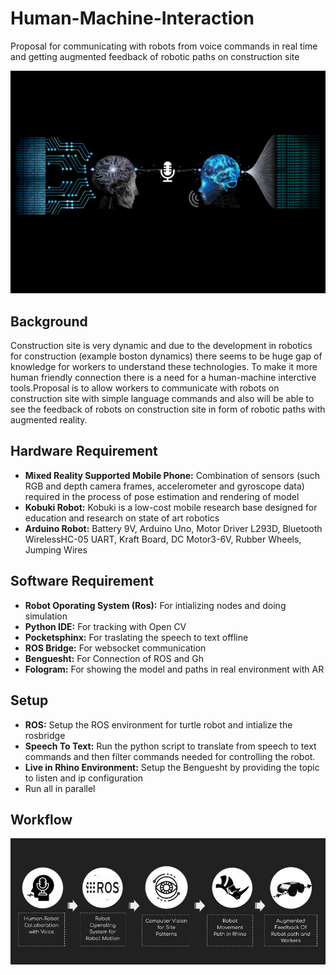# Human-Machine-Interaction
Proposal for communicating with robots from voice commands in real time and getting augmented feedback of robotic paths on construction site

![](Images/voice.jpg)

## Background
Construction site is very dynamic and due to the development in robotics for construction (example boston dynamics) there seems to be huge gap of knowledge for workers to understand these technologies. To make it more human friendly connection there is a need for a human-machine interctive tools.Proposal is to allow workers to communicate with robots on construction site with simple language commands and also will be able to see the feedback of robots on construction site in form of robotic paths with augmented reality.

## Hardware Requirement
* **Mixed Reality Supported Mobile Phone:** Combination of sensors (such RGB and depth camera frames, accelerometer and gyroscope data) required in the process of pose estimation and rendering of model
* **Kobuki Robot:**  Kobuki is a low-cost mobile research base designed for education and research on state of art robotics
* **Arduino Robot:**  Battery 9V, Arduino Uno, Motor Driver L293D, Bluetooth WirelessHC-05 UART, Kraft Board, DC Motor3-6V, Rubber Wheels, Jumping Wires

## Software Requirement
* **Robot Oporating System (Ros):** For intializing nodes and doing simulation
* **Python IDE:** For tracking with Open CV
* **Pocketsphinx:** For traslating the speech to text offline
* **ROS Bridge:** For websocket communication
* **Benguesht:** For Connection of ROS and Gh
* **Fologram:** For showing the model and paths in real environment with AR

## Setup
* **ROS:** Setup the ROS environment for turtle robot and intialize the rosbridge 
* **Speech To Text:** Run the python script to translate from speech to text commands and then filter commands needed for controlling
the robot.
* **Live in Rhino Environment:** Setup the Benguesht by providing the topic to listen and ip configuration
* Run all in parallel

## Workflow
![](Images/workflow.jpg)




